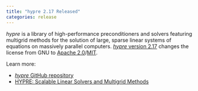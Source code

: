 ```yaml
---
title: "hypre 2.17 Released"
categories: release
---
```


*hypre* is a library of high-performance preconditioners and solvers featuring multigrid methods for the solution of large, sparse linear systems of equations on massively parallel computers. [*hypre* version 2.17](https://github.com/hypre-space/hypre/releases/tag/v2.17.0) changes the license from GNU to [Apache 2.0](https://github.com/hypre-space/hypre/blob/master/LICENSE-APACHE)/[MIT](https://github.com/hypre-space/hypre/blob/master/LICENSE-MIT).

Learn more:

- [*hypre* GitHub repository](https://github.com/hypre-space/hypre)
- [HYPRE: Scalable Linear Solvers and Multigrid Methods](http://computing.llnl.gov/projects/hypre-scalable-linear-solvers-multigrid-methods/software)

